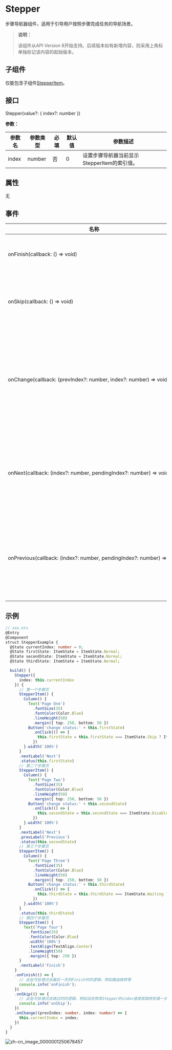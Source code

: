 # Stepper

步骤导航器组件，适用于引导用户按照步骤完成任务的导航场景。


>  **说明：**
>
>  该组件从API Version 8开始支持。后续版本如有新增内容，则采用上角标单独标记该内容的起始版本。


## 子组件

仅能包含子组件[StepperItem](ts-basic-components-stepperitem.md)。


## 接口

Stepper(value?: { index?: number })

**参数：**

| 参数名 | 参数类型 | 必填 | 默认值 | 参数描述                                    |
| ------ | -------- | ---- | ------ | ------------------------------------------- |
| index  | number   | 否   | 0      | 设置步骤导航器当前显示StepperItem的索引值。 |

## 属性

无


## 事件

| 名称                                                         | 描述                                                         |
| ------------------------------------------------------------ | ------------------------------------------------------------ |
| onFinish(callback:&nbsp;()&nbsp;=&gt;&nbsp;void)             | 步骤导航器最后一个StepperItem的nextLabel被点击时触发该回调&nbsp;。 |
| onSkip(callback:&nbsp;()&nbsp;=&gt;&nbsp;void)               | 当前显示的StepperItem状态为ItemState.Skip时，nextLabel被点击时触发该回调。 |
| onChange(callback:&nbsp;(prevIndex?:&nbsp;number,&nbsp;index?:&nbsp;number)&nbsp;=&gt;&nbsp;void) | 点击当前StepperItem的prevLabel或nextLabel进行步骤切换时触发该回调。<br/>-&nbsp;prevIndex：切换前的步骤页索引值。<br/>-&nbsp;index：切换后的步骤页（前一页或者下一页）索引值。 |
| onNext(callback:&nbsp;(index?:&nbsp;number,&nbsp;pendingIndex?:&nbsp;number)&nbsp;=&gt;&nbsp;void) | 点击StepperItem的nextLabel切换下一步骤时触发该回调。<br/>-&nbsp;index：当前步骤页索引值。<br/>-&nbsp;pendingIndex：下一步骤页索引值。 |
| onPrevious(callback:&nbsp;(index?:&nbsp;number,&nbsp;pendingIndex?:&nbsp;number)&nbsp;=&gt;&nbsp;void) | 点击StepperItem的prevLabel切换上一步骤时触发该回调。<br/>-&nbsp;index：当前步骤页索引值。<br/>-&nbsp;pendingIndex：上一步骤页索引值。 |


## 示例

```ts
// xxx.ets
@Entry
@Component
struct StepperExample {
  @State currentIndex: number = 0;
  @State firstState: ItemState = ItemState.Normal;
  @State secondState: ItemState = ItemState.Normal;
  @State thirdState: ItemState = ItemState.Normal;

  build() {
    Stepper({
      index: this.currentIndex
    }) {
      // 第一个步骤页
      StepperItem() {
        Column() {
          Text('Page One')
            .fontSize(35)
            .fontColor(Color.Blue)
            .lineHeight(50)
            .margin({ top: 250, bottom: 50 })
          Button('change status:' + this.firstState)
            .onClick(() => {
              this.firstState = this.firstState === ItemState.Skip ? ItemState.Normal : ItemState.Skip;
            })
        }.width('100%')
      }
      .nextLabel('Next')
      .status(this.firstState)
      // 第二个步骤页
      StepperItem() {
        Column() {
          Text('Page Two')
            .fontSize(35)
            .fontColor(Color.Blue)
            .lineHeight(50)
            .margin({ top: 250, bottom: 50 })
          Button('change status:' + this.secondState)
            .onClick(() => {
              this.secondState = this.secondState === ItemState.Disabled ? ItemState.Normal : ItemState.Disabled;
            })
        }.width('100%')
      }
      .nextLabel('Next')
      .prevLabel('Previous')
      .status(this.secondState)
      // 第三个步骤页
      StepperItem() {
        Column() {
          Text('Page Three')
            .fontSize(35)
            .fontColor(Color.Blue)
            .lineHeight(50)
            .margin({ top: 250, bottom: 50 })
          Button('change status:' + this.thirdState)
            .onClick(() => {
              this.thirdState = this.thirdState === ItemState.Waiting ? ItemState.Normal : ItemState.Waiting;
            })
        }.width('100%')
      }
      .status(this.thirdState)
      // 第四个步骤页
      StepperItem() {
        Text('Page four')
          .fontSize(35)
          .fontColor(Color.Blue)
          .width('100%')
          .textAlign(TextAlign.Center)
          .lineHeight(50)
          .margin({ top: 250 })
      }
      .nextLabel('Finish')
    }
    .onFinish(() => {
      // 此处可处理点击最后一页的Finish时的逻辑，例如路由跳转等
      console.info('onFinish');
    })
    .onSkip(() => {
      // 此处可处理点击跳过时的逻辑，例如动态修改Stepper的index值使其跳转到某一步骤页等
      console.info('onSkip');
    })
    .onChange((prevIndex: number, index: number) => {
      this.currentIndex = index;
    })
  }
}
```


![zh-cn_image_0000001250678457](figures/zh-cn_image_0000001250678457.gif)


